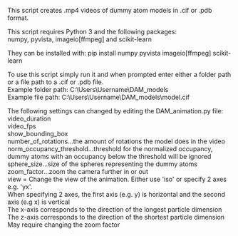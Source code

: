 This script creates .mp4 videos of dummy atom models in .cif or .pdb format.  

This script requires Python 3 and the following packages:  
numpy, pyvista, imageio[ffmpeg] and scikit-learn  

They can be installed with: pip install numpy pyvista imageio[ffmpeg] scikit-learn

To use this script simply run it and when prompted enter either a folder path or a file path to a .cif or .pdb file.  
Example folder path: C:\Users\Username\DAM_models  
Example file path: C:\Users\Username\DAM_models\model.cif  

The following settings can changed by editing the DAM_animation.py file:  
video_duration  
video_fps  
show_bounding_box  
number_of_rotations...the amount of rotations the model does in the video   
norm_occupancy_threshold...threshold for the normalized occupancy, dummy atoms with an occupancy below the threshold will be ignored  
sphere_size...size of the spheres representing the dummy atoms  
zoom_factor...zoom the camera further in or out  
view = Change the view of the animation. Either use 'iso' or specify 2 axes e.g. 'yx'.  
When specifying 2 axes, the first axis (e.g. y) is horizontal and the second axis (e.g x) is vertical  
The x-axis corresponds to the direction of the longest particle dimension  
The z-axis corresponds to the direction of the shortest particle dimension  
May require changing the zoom factor